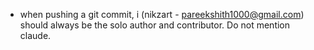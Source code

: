 - when pushing a git commit, i (nikzart - pareekshith1000@gmail.com) should always be the solo author and contributor. Do not mention claude.